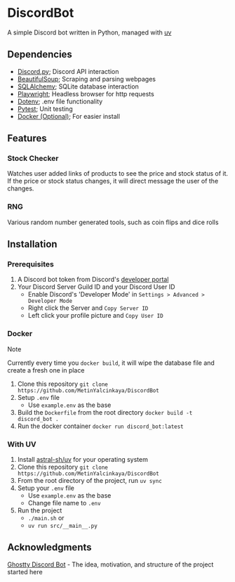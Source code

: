# DiscordBot

A simple Discord bot written in Python, managed with [uv](https://github.com/astral-sh/uv)

## Dependencies

- [Discord.py](https://github.com/Rapptz/discord.py); Discord API interaction
- [BeautifulSoup](https://code.launchpad.net/beautifulsoup); Scraping and parsing webpages
- [SQLAlchemy](https://github.com/sqlalchemy/sqlalchemy); SQLite database interaction
- [Playwright](https://github.com/microsoft/playwright-python); Headless browser for http requests
- [Dotenv](https://github.com/theskumar/python-dotenv); .env file functionality
- [Pytest](https://github.com/pytest-dev/pytest/); Unit testing
- [Docker (Optional)](https://docker.com); For easier install

## Features

### Stock Checker

Watches user added links of products to see the price and stock status of it. If
the price or stock status changes, it will direct message the user of the
changes.

### RNG

Various random number generated tools, such as coin flips and dice rolls

## Installation

### Prerequisites

1. A Discord bot token from Discord's [developer portal](https://discordapp.com/developers/applications/)
2. Your Discord Server Guild ID and your Discord User ID
   - Enable Discord's 'Developer Mode' in `Settings > Advanced > Developer Mode`
   - Right click the Server and `Copy Server ID`
   - Left click your profile picture and `Copy User ID`

### Docker

> [!NOTE]
> Currently every time you `docker build`, it will wipe the database file and
> create a fresh one in place

1. Clone this repository
   `git clone https://github.com/MetinYalcinkaya/DiscordBot`
2. Setup `.env` file
   - Use `example.env` as the base
3. Build the `Dockerfile` from the root directory
   `docker build -t discord_bot .`
4. Run the docker container
   `docker run discord_bot:latest`

### With UV

1. Install [astral-sh/uv](https://github.com/astral-sh/uv?tab=readme-ov-file#installation) for your operating system
2. Clone this repository
   `git clone https://github.com/MetinYalcinkaya/DiscordBot`
3. From the root directory of the project, run `uv sync`
4. Setup your `.env` file
   - Use `example.env` as the base
   - Change file name to `.env`
5. Run the project
   - `./main.sh` or
   - `uv run src/__main__.py`

## Acknowledgments

[Ghostty Discord Bot](https://github.com/ghostty-org/discord-bot/) - The idea, motivation, and structure of the project started here
